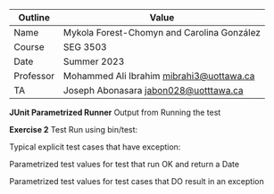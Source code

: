 | Outline | Value |
| --- | ---- |
| Name | Mykola Forest-Chomyn and Carolina González |
| Course | SEG 3503 |
| Date | Summer 2023 |
| Professor | Mohammed Ali Ibrahim mibrahi3@uottawa.ca|
| TA | Joseph Abonasara jabon028@uotttawa.ca  |

**JUnit Parametrized Runner**
Output from Running the test

**Exercise 2**
Test Run using bin/test:

Typical explicit test cases that have exception:

Parametrized test values for test that run OK and return a Date

Parametrized test values for test cases that DO result in an exception
